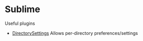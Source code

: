 # Sublime #

Useful plugins

- [DirectorySettings](https://github.com/davepeck/DirectorySettings) Allows per-directory preferences/settings
